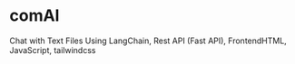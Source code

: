 # comAI
Chat with Text Files Using LangChain, Rest API (Fast API), FrontendHTML, JavaScript, tailwindcss
